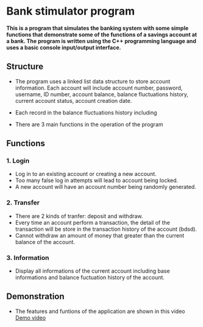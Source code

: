 # Bank stimulator program

**This is a program that simulates the banking system with some simple functions that demonstrate some of the functions of a savings account at a bank. The program is written using the C++ programming language and uses a basic console input/output interface.**

## Structure

- The program uses a linked list data structure to store account information. Each account will include account number, password, username, ID number, account balance, balance fluctuations history, current account status, account creation date.

- Each record in the balance fluctuations history including 
- There are 3 main functions in the operation of the program

## Functions

### 1. Login

- Log in to an existing account or creating a new account.
- Too many false log in attempts will lead to account being locked.
- A new account will have an account number being randomly generated.

### 2. Transfer

- There are 2 kinds of tranfer: deposit and withdraw.
- Every time an account perform a transaction, the detail of the transaction will be store in the transaction history of the account (bdsd).
- Cannot withdraw an amount of money that greater than the current balance of the account.

### 3. Information

- Display all informations of the current account including base informations and balance fuctuation history of the account.

## Demonstration
- The features and funtions of the application are shown in this video [Demo video](https://husteduvn-my.sharepoint.com/:v:/g/personal/vu_hn215171_sis_hust_edu_vn/EZ0BqyzvfuNFvkUeXXCmk_kBm41q6tQMxNSzsbtevmXTbA?e=Yba6x8)